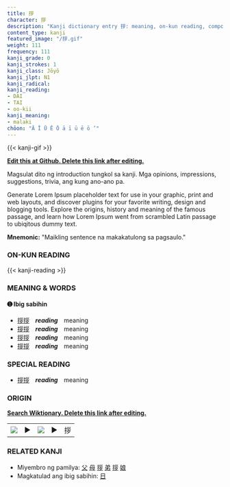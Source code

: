 ```yaml
---
title: 拶
character: 拶
description: "Kanji dictionary entry 拶: meaning, on-kun reading, compounds, origin, related kanji"
content_type: kanji
featured_image: "/拶.gif"
weight: 111
frequency: 111
kanji_grade: 0
kanji_strokes: 1
kanji_class: Jōyō
kanji_jlpt: N1
kanji_radical: 
kanji_reading: 
- DAI
- TAI
- oo-kii
kanji_meaning:
- malaki
chōon: "Ā Ī Ū Ē Ō ā ī ū ē ō ’"
---
```

[//]: # (Don't edit the line below. Kanji animated GIF code is automatically generated.)
{{< kanji-gif >}}

[//]: # (Edit below this line.)

**[Edit this at Github. Delete this link after editing.](https://github.com/tim0g/tim/tree/main/content/kanji/拶/index.md)**

Magsulat dito ng introduction tungkol sa kanji. Mga opinions, impressions, suggestions, trivia, ang kung ano-ano pa.

Generate Lorem Ipsum placeholder text for use in your graphic, print and web layouts, and discover plugins for your favorite writing, design and blogging tools. Explore the origins, history and meaning of the famous passage, and learn how Lorem Ipsum went from scrambled Latin passage to ubiqitous dummy text.
 
**Mnemonic:** "Maikling sentence na makakatulong sa pagsaulo."

### ON-KUN READING

[//]: # (Don't edit the line below. ON-KUN READING code is automatically generated.)
{{< kanji-reading >}}

### MEANING & WORDS

#### ➊ **Ibig sabihin**
  - [拶](../拶)[拶](../拶)　***reading***　meaning
  - [拶](../拶)[拶](../拶)　***reading***　meaning
  - [拶](../拶)[拶](../拶)　***reading***　meaning
  - [拶](../拶)[拶](../拶)　***reading***　meaning

### SPECIAL READING
  - [拶](../拶)[拶](../拶)　***reading***　meaning

### ORIGIN

**[Search Wiktionary. Delete this link after editing.](https://wiktionary.org/wiki/拶)**
<table class="kanji-table"><tr><td>
<img src="60px-拶-bronze.svg.png">
</td><td>▶</td><td>
<img src="60px-拶-oracle.svg.png">
</td><td>▶</td>
<td class="kanji-origin">拶</td>
</tr></table>

### RELATED KANJI
- Miyembro ng pamilya: [父](../父) [母](../母) [拶](../拶) [弟](../弟) [拶](../拶) [娘](../娘)
- Magkatulad ang ibig sabihin: [日](../日)

